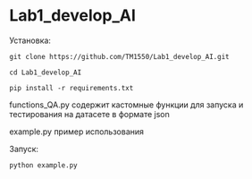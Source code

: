 # Lab1_develop_AI


Установка:

```git clone https://github.com/TM1550/Lab1_develop_AI.git```

```cd Lab1_develop_AI```

```pip install -r requirements.txt```

functions_QA.py содержит кастомные функции для запуска и тестирования на датасете в формате json

example.py пример использования   

Запуск:

```python example.py```
